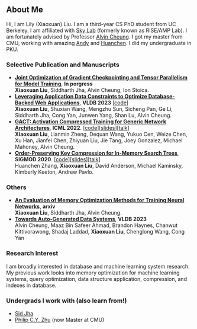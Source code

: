 ## About Me

Hi, I am Lily (Xiaoxuan) Liu. I am a third-year CS PhD student from UC Berkeley. I am affiliated with [Sky Lab](https://sky.cs.berkeley.edu/people/) (formerly known as RISE/AMP Lab). I am fortunately advised by Professor [Alvin Cheung](https://people.eecs.berkeley.edu/~akcheung/). I got my master from CMU, working with amazing [Andy](http://www.cs.cmu.edu/~pavlo/) and [Huanchen](http://www.cs.cmu.edu/~huanche1/). I did my undergraduate in PKU. 

### Selective Publication and Manuscripts
- **[Joint Optimization of Gradient Checkpointing and Tensor Parallelism for Model Training](https://github.com/LiuXiaoxuanPKU/LiuXiaoxuanPKU.github.io/blob/master/docs/blog/kiwi.pdf)**, **In porgress** \
  **Xiaoxuan Liu**, Siddharth Jha, Alvin Cheung, Ion Stoica.
- **[Leveraging Application Data Constraints to Optimize Database-Backed Web Applications](https://arxiv.org/abs/2205.02954)**, **VLDB 2023** [[code](https://github.com/LiuXiaoxuanPKU/ConstrOpt)] \
  **Xiaoxuan Liu**, Shuxian Wang, Mengzhu Sun, Sicheng Pan, Ge Li, Siddharth Jha, Cong Yan, Junwen Yang, Shan Lu, Alvin Cheung.
- **[GACT: Activation Compressed Training for Generic Network Architectures](https://arxiv.org/abs/2206.11357)**, **ICML 2022**. [[code](https://github.com/LiuXiaoxuanPKU/GACT-ICML)][[slides](https://github.com/LiuXiaoxuanPKU/LiuXiaoxuanPKU.github.io/blob/master/docs/slides/ICML2022.pdf)][[talk](https://slideslive.com/38983883/gact-activation-compressed-training-for-generic-network-architectures)] \
  **Xiaoxuan Liu**, Lianmin Zheng, Dequan Wang, Yukuo Cen, Weize Chen, Xu Han, Jianfei Chen, Zhiyuan Liu, Jie Tang, Joey Gonzalez, Michael Mahoney, Alvin Cheung.
- **[Order-Preserving Key Compression for In-Memory Search Trees](https://arxiv.org/abs/2003.02391)**, **SIGMOD 2020**. [[code](https://github.com/efficient/HOPE)][[slides](http://people.iiis.tsinghua.edu.cn/~huanchen/slides/hope-sigmod20.pdf)][[talk](https://www.youtube.com/watch?v=9OzjeSbWHcQ)]\
  Huanchen Zhang, **Xiaoxuan Liu**, David Anderson, Michael Kaminsky, Kimberly Keeton, Andrew Pavlo.

### Others
- **[An Evaluation of Memory Optimization Methods for Training Neural Networks](https://arxiv.org/abs/2303.14633)**, **arxiv** \
  **Xiaoxuan Liu**, Siddharth Jha, Alvin Cheung.
- **[Towards Auto-Generated Data Systems](https://www.vldb.org/pvldb/vol16/p4116-cheung.pdf)**, **VLDB 2023** \
Alvin Cheung, Maaz Bin Safeer Ahmad, Brandon Haynes, Chanwut Kittivorawong, Shadaj Laddad, **Xiaoxuan Liu**, Chenglong Wang, Cong Yan



### Research Interest
I am broadly interested in database and machine learning system research. My previous work looks into memory optimization for machine learning systems, query optimization, data structure application, compression, and indexes in database.

### Undergrads I work with (also learn from!)
- [Sid Jha](https://sidjha1.github.io/)
- [Philip C.Y. Zhu](https://cyzhu.dev/) (now Master at CMU)
